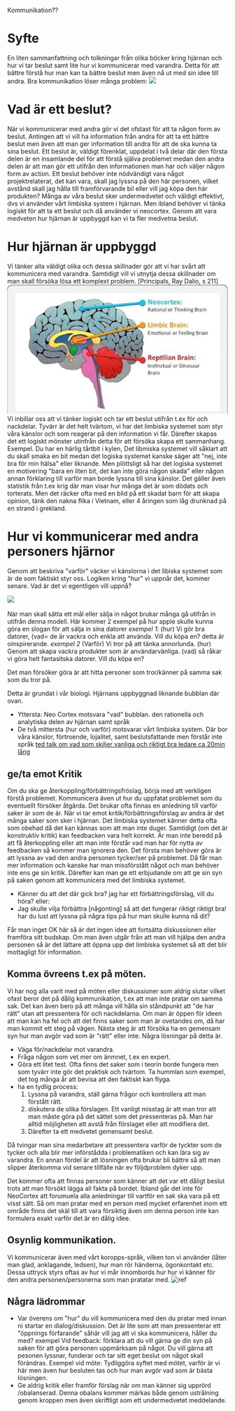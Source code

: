 
Kommunikation??


# Syfte
En liten sammanfattning och tolkningar från olika böcker kring hjärnan och hur vi tar beslut samt lite hur vi kommunicerar med varandra. Detta för att bättre förstå hur man kan ta bättre beslut men även nå ut med sin idee till andra.
Bra kommunikation löser många problem:
![](/images/kommunikation_mål.svg)

# Vad är ett beslut?
När vi kommunicerar med andra gör vi det ofstast för att ta någon form av beslut. Antingen att vi vill ha information från andra för att ta ett bättre beslut men även att man ger information till andra för att de ska kunna ta sina beslut.
Ett beslut är, väldigt förenklat, uppdelat i två delar där den första delen är en insamlande del för att förstå själva problemet medan den andra delen är att man gör ett utifrån den informationen man har och väljer någon form av action.
Ett beslut behöver inte nödvändigt vara något projektrelaterat, det kan vara, skall jag lyssna på den här personen, vilket avstånd skall jag hålla till framförvarande bil eller vill jag köpa den här produkten? Många av våra beslut sker undermedvetet och väldigt effektivt, dvs vi använder vårt limbiska system i hjärnan. Men ibland behöver vi tänka logiskt för att ta ett beslut och då använder vi neocortex.
Genom att vara medveten hur hjärnan är uppbyggd kan vi ta fler medvetna beslut.

# Hur hjärnan är uppbyggd
Vi tänker alla väldigt olika och dessa skillnader gör att vi har svårt att kommunicera med varandra. Samtidigt vill vi utnytja dessa skillnader om man skall försöka lösa ett komplext problem. [Principals, Ray Dalio, s 211]
![](/images/Reptilian-limbic-brain-and-neocortex.png)
Vi inbillar oss att vi tänker logiskt och tar ett beslut utifrån t.ex för och nackdelar. Tyvärr är det helt tvärtom, vi har det limbiska systemet som styr våra känslor och som reagerar på den information vi får. Därefter skapas det ett logiskt mönster utinfrån detta för att försöka skapa ett sammanhang.
Exempel. Du har en härlig tårtbit i kylen, Det libmiska systemet vill såklart att du skall smaka en bit medan det logiska systemet kanske säger att "nej, inte bra för min hälsa" eller liknande. Men plöttsligt så har det logiska systemet en motivering "bara en liten bit, det kan inte göra någon skada" eller någon annan förklaring till varför man borde lyssna till sina känslor.
Det gäller även statistik från t.ex krig där man visar hur många det är som dödats och torterats. Men det räcker ofta med en blid på ett skadat barn för att skapa opinion, tänk den nakna flika i Vietnam, eller 4 åringen som låg drunknad på en strand i grekland.

# Hur vi kommunicerar med andra personers hjärnor
Genom att beskriva "varför" väcker vi känslorna i det libiska systemet som är de som faktiskt styr oss. Logiken kring "hur" vi uppnår det, kommer senare.
Vad är det vi egentligen vill uppnå? 

![](/images/varför_hur_vad.svg)

När man skall sätta ett mål eller sälja in något brukar många gå utifrån in utifrån denna modell. Här kommer 2 exempel på hur apple skulle kunna göra en slogan för att sälja in sina datorer
   *exempel 1*: (hur) Vi gör bra datorer, (vad= de är vackra och enkla att använda. Vill du köpa en?
 detta är oinspirerande.
 *exempel 2* (Varför) Vi tror på att tänka annorlunda. (hur) Genom att skapa vackra produkter som är användarvänliga. (vad) så råkar vi göra helt fantasitska datorer. Vill du köpa en?
 
Det man försöker göra är att hitta personer som tror/känner på samma sak som du tror på.

Detta är grundat i vår biologi.
Hjärnans uppbyggnad liknande bubblan där ovan.
- Yttersta: Neo Cortex motsvara "vad" bubblan. den rationella och analytiska delen av hjärnan samt språk
- De två mittersta (hur  och varför) motsvarar vårt limbiska system. Där bor våra känslor, förtroende, lojalitet, samt beslutsfattande men förstår inte språk
[ted talk om vad som skiljer vanliga och riktigt bra ledare ca 20min lång](https://www.youtube.com/watch?v=qp0HIF3SfI4)

## ge/ta emot Kritik
Om du ska ge återkoppling/förbättringsfröslag, börja med att verkligen förstå problemet. Kommunicera även ut hur du uppfatat problemet som du eventuellt försöker åtgärda. Det brukar ofta finnas en anledning till varför saker är som de är.
När vi tar emot kritik/förbättringsförslag av andra är det många saker som sker i hjärnan. Det limbiska systemet känner detta ofta som obehad då det kan kännas som att man inte duger. Samtidigt (om det är konstruktiv kritik) kan feedbacken vara helt korrekt. Är man inte beredd på att få återkoppling eller att man inte förstår vad man har för nytta av feedbacken så kommer man ignorera den.
Det första man behöver göra är att lyssna av vad den andra personen tycker/ser på problemet. Då får man mer information och kanske har man missförstått något och man behöver inte ens ge sin kritik.
Därefter kan man ge ett erbjudande om att ge sin syn på saken genom att kommunicera med det limbiska systemet.

- Känner du att det där gick bra? jag har ett förbättringsförslag, vill du höra?
eller:
- Jag skulle vilja förbättra [någonting] så att det fungerar riktigt riktigt bra! har du lust att lyssna på några tips på hur man skulle kunna nå dit?


Får man inget OK här så är det ingen idee att fortsätta diskussionen eller framföra sitt budskap. Om man även utgår från att man vill hjälpa den andra personen så är det lättare att öppna upp det limbiska systemet så att det blir mottagligt för information.


## Komma övreens t.ex på möten.
Vi har nog alla varit med på möten eller diskussioner som aldrig slutar vilket ofast beror det på dålig kommunikation, t.ex att man inte pratar om samma sak. Det kan även bero på att många vill hålla sin ståndpunkt att "de har rätt" utan att pressentera för och nackdelarna.
Om man är öppen för ideen att man kan ha fel och att det finns saker som man är ovetandes om, då har man kommit ett steg på vägen.
Nästa steg är att försöka ha en gemensam syn hur man avgör vad som är "rätt" eller inte. 
Några lösningar på detta är. 
  - Väga för/nackdelar mot varandra.
  - Fråga någon som vet mer om änmnet, t.ex en expert.
  - Göra ett litet test. Ofta finns det saker som i teorin borde fungera men som tyvärr inte gör det praktisk och tvärtom. Ta hummlan som exempel, det tog många år att bevisa att den faktiskt kan flyga.
- ha en tydlig process:
  1. Lyssna på varandra, ställ gärna frågor och kontrollera att man förstått rätt.
  2. diskutera de olika förslagen. Ett vanligt misstag är att man tror att man måste göra på det sättet som det pressenteras på. Man har alltid möjligheten att avstå från förslaget eller att modifiera det.
  3. Därefter ta ett medvetet gemensamt beslut.
 
Då tvingar man sina medarbetare att pressentera varför de tyckter som de tycker och alla blir mer införstådda i problematiken och kan lära sig av varandra. En annan fördel är att lösningen ofta brukar bli bättre så att man slipper återkomma vid senare tillfälle när ev följdproblem dyker upp.
 
Det kommer ofta att finnas personer som känner att det var ett dåligt beslut trots att man försökt lägga all fakta på bordet. Ibland går det inte för NeoCortex att forumuela alla anledningar till vartför en sak ska vara på ett visst sätt. Så om man pratar med en person med mycket erfarenhet inom ett område finns det skäl till att vara försiktig även om denna person inte kan formulera exakt varför det är en dålig idee.

## Osynlig kommunikation.
Vi kommunicerar även med vårt koropps-språk, vilken ton vi använder (låter man glad, anklagande, ledsen), hur man rör händerna, ögonkontakt etc. Dessa uttryck styrs oftas av hur vi mår innombords hur hur vi känner för den andra personen/personerna som man pratatar med.
![ref](https://haiilo.com/blog/top-5-communication-skills-and-how-to-improve-them/)

## Några lädrommar
- Var överens om  "hur" du vill kommunicera med den du pratar med innan ni startar en dialog/diskussion. Det är lite som att man pressenterar ett "öppnings förfarande" såhär vill jag att vi ska kommunicera, håller du med?
  exempel Vid feedback: förklara att du vill gärna ge din syn på saken för att göra personen uppmärksam på något. Du vill gärna att pesonen lyssnar, funderar och tar sitt eget beslut om något skall förändras.
  Exempel vid möte: Tydliggöra syftet med mötet, varför är vi här men även hur besluten tas och hur man avgör vad som är bästa lösningen.
- Ge aldrig kritik eller framför förslag när om  man känner sig upprörd /obalanserad. Denna obalans kommer märkas både genom ustrålning genom kroppen men även skriftligt som ett undermedvetet meddelande.



